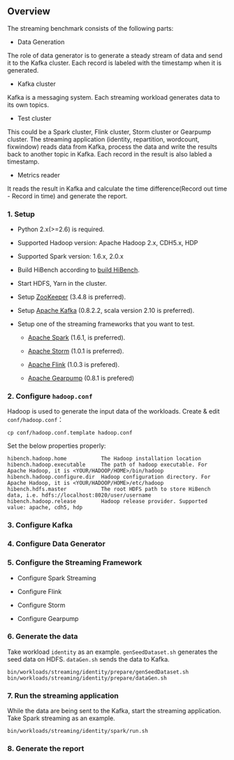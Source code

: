 ## Overview ##
The streaming benchmark consists of the following parts:  
-  Data Generation

  The role of data generator is to generate a steady stream of data and send it to the Kafka cluster. Each record is labeled with the timestamp when it is generated.

-  Kafka cluster

  Kafka is a messaging system. Each streaming workload generates data to its own topics. 

-  Test cluster

  This could be a Spark cluster, Flink cluster, Storm cluster or Gearpump cluster. The streaming application (identity, repartition, wordcount, fixwindow) reads data from Kafka, process the data and write the results back to another topic in Kafka.
  Each record in the result is also labled a timestamp.

-  Metrics reader

  It reads the result in Kafka and calculate the time difference(Record out time - Record in time) and generate the report.

### 1. Setup ###

 * Python 2.x(>=2.6) is required.
 
 * Supported Hadoop version: Apache Hadoop 2.x, CDH5.x, HDP 
 
 * Supported Spark version: 1.6.x, 2.0.x 

 * Build HiBench according to [build HiBench](build-hibench.md).
 
 * Start HDFS, Yarn in the cluster.
 
 * Setup [ZooKeeper](http://zookeeper.apache.org/) (3.4.8 is preferred).

 * Setup [Apache Kafka](http://kafka.apache.org/) (0.8.2.2, scala version 2.10 is preferred).
  
 * Setup one of the streaming frameworks that you want to test.

   * [Apache Spark](http://spark.apache.org/) (1.6.1, is preferred).

   * [Apache Storm](http://storm.apache.org/) (1.0.1 is preferred).

   * [Apache Flink](http://flink.apache.org/) (1.0.3 is prefered).

   * [Apache Gearpump](http://gearpump.apache.org/) (0.8.1 is prefered)


### 2. Configure `hadoop.conf` ###

Hadoop is used to generate the input data of the workloads.
Create & edit `conf/hadoop.conf`：

    cp conf/hadoop.conf.template hadoop.conf

Set the below properties properly:

    hibench.hadoop.home           The Hadoop installation location
    hibench.hadoop.executable     The path of hadoop executable. For Apache Hadoop, it is <YOUR/HADOOP/HOME>/bin/hadoop
    hibench.hadoop.configure.dir  Hadoop configuration directory. For Apache Hadoop, it is <YOUR/HADOOP/HOME>/etc/hadoop
    hibench.hdfs.master           The root HDFS path to store HiBench data, i.e. hdfs://localhost:8020/user/username
    hibench.hadoop.release        Hadoop release provider. Supported value: apache, cdh5, hdp

### 3. Configure Kafka ###

### 4. Configure Data Generator ###

### 5. Configure the Streaming Framework ###

 * Configure Spark Streaming
 
 * Configure Flink
 
 * Configure Storm
 
 * Configure Gearpump
 

### 6. Generate the data ###
Take workload `identity` as an example. `genSeedDataset.sh` generates the seed data on HDFS. `dataGen.sh` sends the data to Kafka.

    bin/workloads/streaming/identity/prepare/genSeedDataset.sh
    bin/workloads/streaming/identity/prepare/dataGen.sh

### 7. Run the streaming application ###
While the data are being sent to the Kafka, start the streaming application. Take Spark streaming as an example.

    bin/workloads/streaming/identity/spark/run.sh

### 8. Generate the report ###

